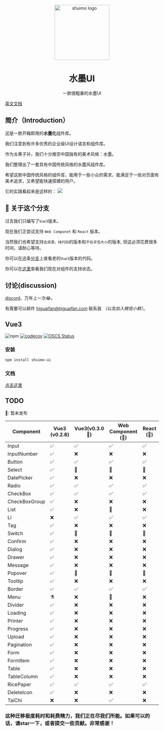 <p align="center">
  <a href="https://shuimo.janghood.com" target="_blank" rel="noopener noreferrer">
    <img width="180" src="https://raw.githubusercontent.com/janghood/shuimo-ui/main/assets/icons/logo.svg" 
        alt="shuimo logo">
  </a>
</p>
<h1 align="center">水墨UI</h1>
<p align="center">一款很粗暴的水墨UI</p>

[英文文档](https://github.com/janghood/shuimo-ui)

## 简介（Introduction）

这是一款开箱即用的**水墨化**组件库。

我们注意到有许多优秀的企业级UI设计语言和组件库。

作为炎黄子孙，我们十分推崇中国独有的美术风格：水墨。

我们整理出了一套具有中国传统风格的水墨风组件库。

希望这款中国传统风格的组件库，能用于一些小众的需求，能满足于一些对页面有美术追求，又希望能快速搭建的用户。

它的实践看起来是这样的：
<img src="https://github.com/janghood/shuimo-ui/blob/main/assets/img/example.png?raw=true">

## 🚧 关于这个分支

过去我们只编写了`Vue3`版本。

现在我们正尝试支持 `Web Componet` 和 `React` 版本。

当然我们也希望支持`去资源，纯代码`的版本和`不在乎包大小`的版本,
但这必须花费很多时间，请耐心等待。

你可以在这条[分支](https://github.com/janghood/shuimo-ui/tree/vue)上查看老的`Vue3`版本的代码。

你可以在[这里](https://github.com/janghood/shuimo-ui/blob/main/assets/README/README.zh.md#TODO)查看我们现在对组件的支持状态。

## 讨论(discussion)

[discord](https://discord.gg/xy3BenWvYj)，万年上一次😂。

有需要可以邮件 <a href="mailto:higuaifan@higuaifan.com">higuaifan@higuaifan.com</a> 联系我 _（以及加入微信小群）_。


## Vue3

![npm](https://img.shields.io/npm/v/shuimo-ui?color=%23c50315&style=flat-square)
[![codecov](https://codecov.io/gh/janghood/shuimo-ui/branch/master/graph/badge.svg?token=JYTSFCTMZD)](https://codecov.io/gh/janghood/shuimo-ui)
[![OSCS Status](https://www.oscs1024.com/platform/badge/janghood/shuimo-ui.svg?size=small)](https://www.oscs1024.com/project/janghood/shuimo-ui?ref=badge_small)

### 安装

```bash
npm install shuimo-ui
```

### 文档

[点击这里](https://shuimo.janghood.com)

## TODO

🚧: 暂未发布

| Component     | Vue3 (v0.2.8) | Vue3(v0.3.0 🚧) | Web Component (🚧) | React (🚧) |
|---------------|---------------|-----------------|--------------------|------------|
| Input         | ✅             | ✅               | ✅                  | ✅          |
| InputNumber   | ✅             | ❌               | ❌                  | ❌          |
| Button        | ✅             | ✅               | ✅                  | ✅          |
| Select        | ✅             | 🚧️             | 🚧️                | 🚧️        |
| DatePicker    | ✅             | ❌               | ❌                  | ❌          |
| Radio         | ✅             | ✅               | ✅                  | ✅          |
| CheckBox      | ✅             | ✅               | ✅                  | ✅          |
| CheckBoxGroup | ✅             | ❌               | ❌                  | ❌          |
| List          | ✅             | ❌               | 🚧️                | ❌          |
| Li            | ❌             | ✅               | ✅                  | ✅          |
| Tag           | ✅             | ❌               | ❌                  | ❌          |
| Switch        | ✅             | 🚧️             | 🚧️                | 🚧️        |
| Confirm       | ✅             | ❌               | ❌                  | ❌          |
| Dialog        | ✅             | ❌               | ❌                  | ❌          |
| Drawer        | ✅             | ❌               | ❌                  | ❌          |
| Message       | ✅             | ❌               | ❌                  | ❌          |
| Popover       | ✅             | 🚧              | 🚧                 | 🚧         |
| Tooltip       | ✅             | ❌               | ❌                  | ❌          |
| Border        | ✅             | ✅               | ✅                  | ✅          |
| Menu          | ⚗️            | ❌               | 🚧️                | ❌          |
| Divider       | ✅             | ❌               | ❌                  | ❌          |
| Loading       | ✅             | ❌               | ❌                  | ❌          |
| Printer       | ✅             | ❌               | ❌                  | ❌          |
| Progress      | ✅             | ❌               | ❌                  | ❌          |
| Upload        | ✅             | ❌               | ❌                  | ❌          |
| Pagination    | ✅             | ❌               | ❌                  | ❌          |
| Form          | ✅             | ❌               | ❌                  | ❌          |
| FormItem      | ✅             | ❌               | ❌                  | ❌          |
| Table         | ✅             | ❌               | ❌                  | ❌          |
| TableColumn   | ✅             | ❌               | ❌                  | ❌          |
| RicePaper     | ✅             | ✅               | ✅                  | ✅          |
| DeleteIcon    | ✅             | ❌               | ❌                  | ❌          |
| TaiChi        | ❌             | ❌               | ✅                  | ❌          |

### 这种迁移极度耗时和耗费精力，我们正在尽我们所能。如果可以的话，请star一下，或者提交一些贡献。非常感谢！
